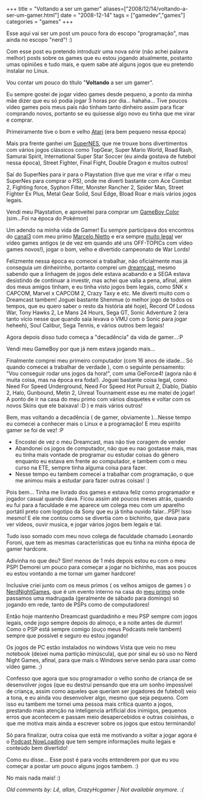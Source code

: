 +++
title = "Voltando a ser um gamer"
aliases=["2008/12/14/voltando-a-ser-um-gamer.html"]
date = "2008-12-14"
tags = ["gamedev","games"]
categories = "games"
+++

Esse aqui vai ser um post um pouco fora do escopo "programação", mas
ainda no escopo "nerd"! :)

Com esse post eu pretendo introduzir uma nova *série* (não achei
palavra melhor) posts sobre os games que eu estou jogando
atualmente, postanto umas opiniões e tudo mais, e quem sabe até alguns
jogos que eu pretendo instalar no Linux.

Vou contar um pouco do título "**Voltando** a ser um gamer".

Eu sempre gostei de jogar vídeo games desde pequeno, a ponto da minha
mãe dizer que eu só podia jogar 3 horas por dia... hahaha... Tive poucos
vídeo games pois meus pais não tinham tanto dinheiro assim para ficar
comprando novos, portanto se eu quisesse algo novo eu tinha que me
virar e comprar.

Primeiramente tive o bom e velho [Atari](http://www.atarifun.com/atari%202600%20console%20and%20controllers.jpg "") (era bem pequeno nessa época)

Mais pra frente ganhei um
[SuperNES](http://upload.wikimedia.org/wikipedia/commons/2/24/Super_Nintendo_Entertainment_System-USA.jpg),
que me trouxe bons divertimentos com vários jogos clássicos como
TopGear, Super Mario World, Road Rash, Samurai Spirit, International
Super Star Soccer (eu ainda gostava de futebol nessa época), Street
Fighter, Final Fight, Double Dragon e muitos outros!

Saí do SuperNes para ir para o Playstation (tive que me virar e rifar
o meu SuperNes para comprar o PS), onde me diverti bastante com Ace
Combat 2, Fighting force, Syphon Filter, Monster Rancher 2, Spider
Man, Street Fighter Ex Plus, Metal Gear Solid, Soul Edge, Bload Roar e
mais vários jogos legais.

Vendi meu Playstation, e aproveitei para comprar um [GameBoy
Color](http://images.techtree.com/ttimages/story/75827_gbc.jpg "")
(sim...Foi na época do Pokémon)

Um adendo na minha vida de Gamer! Eu sempre participava dos encontros
do [canal3](http://www.classicgaming.com.br/canal3/) com meu primo
[Marcelo Nietto](http://nietto.cjb.net/ "Marcelo Nietto") e era sempre
[muito legal](http://www.classicgaming.com.br/Images/Canal3/Eventos/18o_Encontro/encontro18_12.jpg "Jogando!")
ver vídeo games antigos (e de vez em quando até uns OFF-TOPICs com vídeo games novos!),
jogar o bom, velho e divertido campeonato de War Lords!

Felizmente nessa época eu comecei a trabalhar, não oficialmente mas já
conseguia um dinheirinho, portanto comprei um
[dreamcast](http://web-japan.org/kidsweb/archives/cool/98-10-12/dreamcast.jpg),
mesmo sabendo que a linhagem de jogos dele estava acabando e a
SEGA estava desistindo de continuar a investir, mas achei que valia a
pena, afinal, além dos meus amigos tinham, e eu tinha visto jogos bem
legais, como SNK x CAPCOM, Marvel x CAPCOM 2, Crazy Taxy e etc. Me
diverti muito com o Dreamcast tambem! Joguei bastante Shenmue (o
melhor jogo de todos os tempos, que eu quero saber o resto da história
até hoje), Record Of Lodoss War, Tony Hawks 2, Le Mans 24 Hours, Sega
GT, Sonic Adventure 2 (era tanto vício nesse que quando saia levava o
VMU com o Sonic para jogar heheeh), Soul Calibur, Sega Tennis, e
vários outros bem legais!

Agora depois disso tudo começa a "decadência" da vida de gamer...:P

Vendi meu GameBoy por que já nem estava jogando mais...

Finalmente comprei meu primeiro computador (com 16 anos de idade... Só
quando comecei a trabalhar de verdade ), com o seguinte pensamento:
"Vou conseguir rodar uns jogos da hora!", com uma GeForce4! (agora
não é muita coisa, mas na época era foda!). Joguei bastante coisa
legal, como Need For Speed Underground, Need For Speed Hot Pursuit 2,
Diablo, Diablo 2, Halo, Gunbound, Metin 2, Unreal Tournament esse eu
me matei de jogar! A ponto de ir na casa do meu primo com vários
disquetes e voltar com os novos Skins que ele baixava! :D ) e mais
vários outros!

Bem, mas voltando a decadência ( de gamer, obviamente )...Nesse tempo
eu comecei a conhecer mais o Linux e a programação! E meu espírito
gamer se foi de vez! :P

* Encostei de vez o meu Dreamcast, mas não tive coragem de vender
* Abandonei os jogos de computador, não que eu nao gostasse mais, mas eu tinha mais vontade de programar ou estudar coisas do gênero enquanto eu estava em frente ao computador, e tambem com o meu curso na ETE, sempre tinha alguma coisa para fazer.
* Nesse tempo eu tambem comecei a trabalhar com programação, o que me animou mais a estudar para fazer outras coisas! :)

Pois bem... Tinha me livrado dos games e estava feliz como programador
e jogador casual quando dava. Ficou assim até poucos meses atrás,
quando eu fui para a faculdade e me aparece um colega meu com um
aparelho portátil preto com logotipo da Sony que eu já tinha ouvido
falar...PSP! Isso mesmo! E ele me contou como se divertia com o
bichinho, que dava para ver vídeos, ouvir musica, e jogar vários jogos
bem legais e tal.

Tudo isso somado com meu novo colega de faculdade chamado Leonardo
Foroni, que tem as mesmas características que eu tinha na minha época
de gamer hardcore.

Adivinha no que deu? Sim! menos de 1 mês depois estou eu com o meu
PSP! Demorei um pouco para começar a jogar no bichinho, mas aos poucos
eu estou vontando a me tornar um gamer hardcore!

Inclusive criei junto com os meus primos ( os velhos amigos de games ) o
[NerdNightGames](http://picasaweb.google.com/Willian.molinari/20081130NerdNightGames2#),
que é um evento interno na casa do
[meu primo](http://picasaweb.google.com/lh/photo/7IvEn9jLkK4AnS5zeMlhFw "LeoStorm")
onde passamos uma madrugada (geralmente de sábado para
domingo) só jogando em rede, tanto de PSPs como de computadores!

Então hoje mantenho Dreamcast guardadinho e meu PSP sempre com jogos
legais, onde jogo sempre depois do almoço, e a noite antes de durmir!
Como o PSP está sempre comigo (ouço meus Podcasts nele tambem)
sempre que possível e seguro eu estou jogando!

Os jogos de PC estão instalados no windows Vista que veio no meu
notebook (deixei numa partição minúscula), que por sinal eu só uso
no Nerd Night Games, afinal, para que mais o Windows serve senão para
usar como vídeo game. ;)

Confesso que agora que sou programador o velho sonho de criança de se
desenvolver jogos (que eu destruí pensando que era um sonho
impossível de criança, assim como aqueles que queriam ser jogadores de
futebol) veio a tona, e eu ainda vou desenvolver algo, mesmo que seja
pequeno. Com isso eu tambem me tornei uma pessoa mais crítica quanto a
jogos, prestando mais atenção na inteligencia artificial dos inimigos,
pequenos erros que acontecem e passam meio desapercebidos e outras
coisinhas, o que me motiva mais ainda a escrever sobre os jogos que
estou terminando!

Só para finalizar, outra coisa que está me motivando a voltar a jogar
agora é o [Podcast NowLoading](http://www.nowloading.com.br/)
que tem sempre informações muito legais e conteúdo bem
divertido!

Como eu disse... Esse post é para vocês entenderem por que eu vou
começar a postar um pouco alguns jogos tambem. :)

No mais nada mais! :)



_Old comments by: Lê, allan, CrazyHcgamer | Not available anymore. :(_
